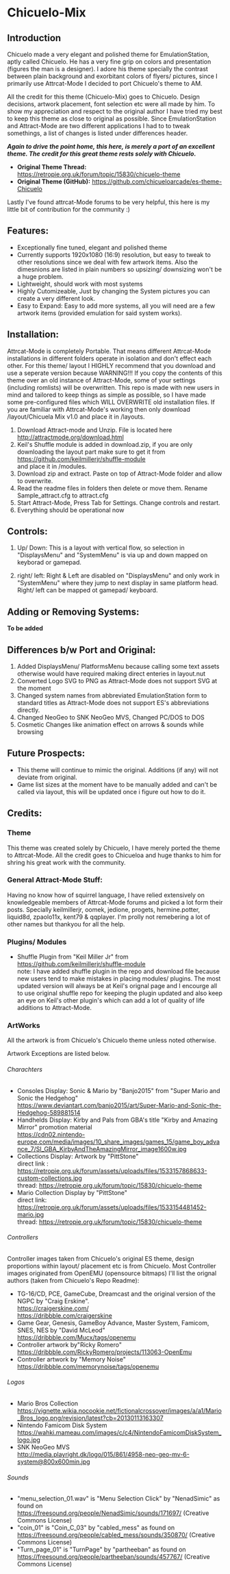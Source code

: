 # Chicuelo-Mix

## Introduction
Chicuelo made a very elegant and polished theme for EmulationStation, aptly called Chicuelo. He has a very fine grip on colors and presentation (figures the man is a designer). I adore his theme specially the contrast between plain background and exorbitant colors of flyers/ pictures, since I primarily use Attrcat-Mode I decided to port Chicuelo's theme to AM. 

All the credit for this theme (Chicuelo-Mix) goes to Chicuelo. Design decisions, artwork placement, font selection etc were all made by him. To show my appreciation and respect to the original author I have tried my best to keep this theme as close to original as possible. Since EmulationStation and Attract-Mode are two different applications I had to to tweak somethings, a list of changes is listed under differences header.  

**_Again to drive the point home, this here, is merely a port of an excellent theme. The credit for this great theme rests solely with Chicuelo._**

* **Original Theme Thread:** https://retropie.org.uk/forum/topic/15830/chicuelo-theme
* **Original Theme (GitHub):** https://github.com/chicueloarcade/es-theme-Chicuelo   

Lastly I've found attrcat-Mode forums to be very helpful, this here is my little bit of contribution for the community :)

## Features:
* Exceptionally fine tuned, elegant and polished theme
* Currently supports 1920x1080 (16:9) resolution, but easy to tweak to other resolutions since we deal with few artwork items. Also the dimesnions are listed in plain numbers so upsizing/ downsizing won't be a huge problem.
* Lightweight, should work with most systems
* Highly Cutomizeable, Just by changing the System pictures you can create a very different look. 
* Easy to Expand: Easy to add more systems, all you will need are a few artwork items (provided emulation for said system works).

## Installation:
Attrcat-Mode is completely Portable. That means different Attrcat-Mode installations in different folders operate in isolation and don't effect each other. For this theme/ layout I HIGHLY recommend that you download and use a seperate version because WARNING!!! If you copy the contents of this theme over an old instance of Attract-Mode, some of your settings (including romlists) will be overwritten. This repo is made with new users in mind and tailored to keep things as simple as possible, so I have made some pre-configured files which WILL OVERWRITE old installation files. If you are familiar with Attrcat-Mode's working then only download /layout/Chicuela Mix v1.0 and place it in /layouts.

1. Download Attract-mode and Unzip. File is located here  
http://attractmode.org/download.html
2. Keil's Shuffle module is added in download.zip, if you are only downloading the layout part make sure to get it from  
https://github.com/keilmillerjr/shuffle-module  
and place it in /modules.
3. Download zip and extract. Paste on top of Attract-Mode folder and allow to overwrite.
4. Read the readme files in folders then delete or move them. Rename Sample_attract.cfg to attract.cfg
5. Start Attract-Mode, Press Tab for Settings. Change controls and restart.
6. Everything should be operational now

## Controls:
1. Up/ Down: This is a layout with vertical flow, so selection in "DisplaysMenu" and "SystemMenu" is via up and down mapped on keyborad or gamepad.

2. right/ left: Right & Left are disabled on "DisplaysMenu" and only work in "SystemMenu" where they jump to next display in same platform head. Right/ left can be mapped ot gamepad/ keyboard.

## Adding or Removing Systems:
**To be added**
 
## Differences b/w Port and Original:
1. Added DisplaysMenu/ PlatformsMenu because calling some text assets otherwise would have required making direct enteries in layout.nut
2. Converted Logo SVG to PNG as Attract-Mode does not support SVG at the moment
3. Changed system names from abbreviated EmulationStation form to standard titles as Attract-Mode does not support ES's abbreviations directly.
4. Changed NeoGeo to SNK NeoGeo MVS, Changed PC/DOS to DOS
5. Cosmetic Changes like animation effect on arrows & sounds while browsing

## Future Prospects:
* This theme will continue to mimic the original. Additions (if any) will not deviate from original. 
* Game list sizes at the moment have to be manually added and can't be called via layout, this will be updated once i figure out how to do it.
 
## Credits:
### Theme
This theme was created solely by Chicuelo, I have merely ported the theme to Attrcat-Mode. All the credit goes to Chicueloa and huge thanks to him for shring his great work with the community.

### General Attract-Mode Stuff:
Having no know how of squirrel language, I have relied extensively on knowledgeable members of Attrcat-Mode forums and picked a lot form their posts. Specially keilmillerjr, oomek, jedione, progets, hermine.potter, liquid8d, zpaolo11x, kent79 & qqplayer. I'm prolly not remebering a lot of other names but thankyou for all the help. 

### Plugins/ Modules
* Shuffle Plugin from "Keil Miller Jr" from  
https://github.com/keilmillerjr/shuffle-module   
note: I have added shuffle plugin in the repo and download file because new users tend to make mistakes in placing modules/ plugins. The most updated version will always be at Keil's orignal page and I encourge all to use original shuffle repo for keeping the plugin updated and also keep an eye on Keil's other plugin's which can add a lot of quality of life additions to Attract-Mode.

### ArtWorks
All the artwork is from Chicuelo's Chicuelo theme unless noted otherwise.

Artwork Exceptions are listed below.

###### Charachters
* Consoles Display: Sonic & Mario by "Banjo2015" from "Super Mario and Sonic the Hedgehog"  
https://www.deviantart.com/banjo2015/art/Super-Mario-and-Sonic-the-Hedgehog-589881514
* Handhelds Display: Kirby and Pals from GBA's title "Kirby and Amazing Mirror" promotion material  
https://cdn02.nintendo-europe.com/media/images/10_share_images/games_15/game_boy_advance_7/SI_GBA_KirbyAndTheAmazingMirror_image1600w.jpg
* Collections Display: Artwork by "PittStone"  
direct link : https://retropie.org.uk/forum/assets/uploads/files/1533157868633-custom-collections.jpg  
thread: https://retropie.org.uk/forum/topic/15830/chicuelo-theme  
* Mario Collection Display by "PittStone"  
direct link: https://retropie.org.uk/forum/assets/uploads/files/1533154481452-mario.jpg  
thread: https://retropie.org.uk/forum/topic/15830/chicuelo-theme  

###### Controllers
Controller images taken from Chicuelo's original ES theme, design proportions within layout/ placement etc is from Chicuelo. Most Controller images originated from OpenEMU (opensource bitmaps) I'll list the orignal authors (taken from Chicuelo's Repo Readme):

* TG-16/CD, PCE, GameCube, Dreamcast and the original version of the NGPC by "Craig Erskine".  
https://craigerskine.com/  
https://dribbble.com/craigerskine  
* Game Gear, Genesis, GameBoy Advance, Master System, Famicom, SNES, NES by "David McLeod"  
https://dribbble.com/Mucx/tags/openemu  
* Controller artwork by"Ricky Romero"  
https://dribbble.com/RickyRomero/projects/113063-OpenEmu  
* Controller artwork by "Memory Noise"  
https://dribbble.com/memorynoise/tags/openemu  

###### Logos
* Mario Bros Collection  
https://vignette.wikia.nocookie.net/fictionalcrossover/images/a/a1/Mario_Bros_logo.png/revision/latest?cb=20130113163307
* Nintendo Famicom Disk System  
https://wahki.mameau.com/images/c/c4/NintendoFamicomDiskSystem_logo.jpg
* SNK NeoGeo MVS  
http://media.playright.dk/logo/015/861/4958-neo-geo-mv-6-system@800x600min.jpg  

###### Sounds
* "menu_selection_01.wav" is "Menu Selection Click" by "NenadSimic" as found on  
https://freesound.org/people/NenadSimic/sounds/171697/ (Creative Commons License)  
* "coin_01" is "Coin_C_03" by "cabled_mess" as found on  
https://freesound.org/people/cabled_mess/sounds/350870/ (Creative Commons License)  
* "Turn_page_01" is "TurnPage" by "partheeban" as found on  
https://freesound.org/people/partheeban/sounds/457767/ (Creative Commons License)
	
